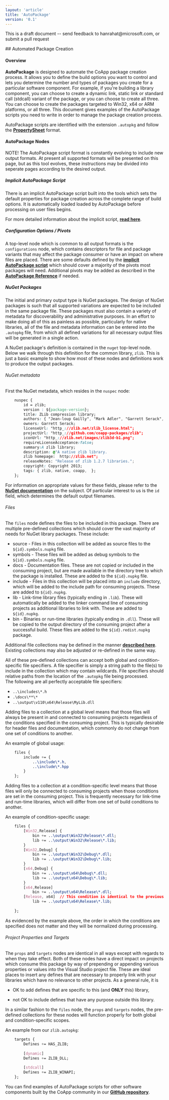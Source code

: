 ```yaml
---
layout: 'article'
title: 'AutoPackage' 
version: '0.1'
---
```

<div class="alert-message warning">
    <p>This is a draft document -- send feedback to hanrahat@microsoft.com, or submit a pull request</p>
</div>
## Automated Package Creation

#### Overview

**AutoPackage** is designed to automate the CoApp package creation process.  It allows you to define the build options you want to control and lets you determine the number and types of packages you create for a particular software component.  For example, if you're building a library component, you can choose to create a dynamic link, static link or standard call (stdcall) variant of the package, or you can choose to create all three.  You can choose to create the packages targeted to Win32, x64 or ARM platforms, or all three.  This document gives examples of the AutoPackage scripts you need to write in order to manage the package creation process.

AutoPackage scripts are identified with the extension `.autopkg` and follow the **[PropertySheet](http://www.coapp.org/reference/overview.html)** format.


#### AutoPackage Nodes

<div class="alert-message warning">
<span class="label warning">NOTE!</span>  The AutoPackage script format is constantly evolving to include new output formats.  At present all supported formats will be presented on this page, but as this tool evolves, these instructions may be divided into seperate pages according to the desired output.
</div>

##### Implicit AutoPackage Script

There is an implicit AutoPackage script built into the tools which sets the default properties for package creation across the complete range of build options.  It is automatically loaded loaded by AutoPackage before processing on user files begins.

For more detailed information about the implicit script, **[read here](/reference/implicit-packagescript.html)**.

##### Configuration Options / Pivots

A top-level node which is common to all output formats is the `configurations` node, which contains descriptors for file and package variants that may affect the package consumer or have an impact on where files are placed.  There are some defaults defined by the **[implicit AutoPackage script](/reference/implicit-packagescript.html#Configurations)** which should cover a majority of the pivots most packages will need.  Additional pivots may be added as described in the **[AutoPackage Reference](/reference/autopackage-ref.html#Pivots)** if needed.

##### NuGet Packages

The initial and primary output type is NuGet packages.  The design of NuGet packages is such that all supported variations are expected to be included in the same package file.  These packages must also contain a variety of metadata for discoverability and administrative purposes.  In an effort to make doing all of this as painless as possible, particularly for native libraries, all of the file and metadata information can be entered into the `.autopkg` file, from which all defined variations for all necessary output files will be generated in a single action.

A NuGet package's definition is contained in the `nuget` top-level node.  Below we walk through this definition for the common library, `zlib`.  This is just a basic example to show how most of these nodes and definitions work to produce the output packages.

###### NuGet metadata
First the NuGet metadata, which resides in the `nuspec` node:
``` css
	nuspec {
		id = zlib;
		version : ${package-version};
		title: ZLib compression library;
		authors: { "Jean-loup Gailly", "Mark Adler", "Garrett Serack", "Tim Rogers" };
		owners: Garrett Serack;
		licenseUrl: "http_://zlib.net/zlib_license.html";
		projectUrl: "http_://github.com/coapp-packages/zlib";
		iconUrl: "http_://zlib.net/images/zlib3d-b1.png";
		requireLicenseAcceptance:false;
		summary:A zlib library;
		description: @"A native zlib library.
		zlib homepage:  http://zlib.net";
		releaseNotes: "Release of zlib 1.2.7 libraries.";
		copyright: Copyright 2013;
		tags: { zlib, native, coapp,  };
	};
```

For information on appropriate values for these fields, please refer to the **[NuGet documentation](http://docs.nuget.org/docs/reference/nuspec-reference)** on the subject.  Of particular interest to us is the `id` field, which determines the default output filenames.

###### Files
The `files` node defines the files to be included in this package.  There are multiple pre-defined collections which should cover the vast majority of needs for NuGet library packages.  These include:

+ source  -  Files in this collection will be added as source files to the `${id}.symbols.nupkg` file.
+ symbols -  These files will be added as debug symbols to the `${id}.symbols.nupkg` file.
+ docs  -  Documentation files.  These are not copied or included in the consuming project, but are made available in the directory tree to which the package is installed.  These are added to the `${id}.nupkg` file.
+ include  -  Files in this collection will be placed into an `include` directory, which will be added to the include path for consuming projects.  These are added to `${id}.nupkg`.
+ lib  -  Link-time library files (typically ending in `.lib`).  These will automatically be added to the linker command line of consuming projects as additional libraries to link with.  These are added to `${id}.nupkg`.
+ bin  -  Binaries or run-time libraries (typically ending in `.dll`).  These will be copied to the output directory of the consuming project after a successful build.  These files are added to the `${id}.redist.nupkg` package.

Additional file collections may be defined in the manner **[described here](/reference/autopackage-ref.html#Files)**. Existing collections may also be adjusted or re-defined in the same way.

All of these pre-defined collections can accept both global and condition-specific file specifiers.  A file specifier is simply a string path to the file(s) to include in the collection which may contain wildcards.  File specifiers should relative paths from the location of the `.autopkg` file being processed.  
The following are all perfectly acceptable file specifiers:

+ `..\includes\*.h`
+ `.\docs\**\*`
+ `..\output\v110\x64\Release\MyLib.dll`

Adding files to a collection at a global level means that those files will always be present in and connected to consuming projects regardless of the conditions specified in the consuming project.  This is typically desirable for header files and documentation, which commonly do not change from one set of conditions to another.

An example of global usage:
``` css
    files {
        include += {
            ..\include\*.h,
            ..\include\*.hpp
        }
    };
```

Adding files to a collection at a condition-specific level means that those files will only be connected to consuming projects when those conditions are set in the consuming project.  This is frequently necessary for link-time and run-time libraries, which will differ from one set of build conditions to another.

An example of condition-specific usage:
``` css
    files {
        [Win32,Release] {
            bin += ..\output\Win32\Release\*.dll;
            lib += ..\output\Win32\Release\*.lib;
        }
        [Win32,Debug] {
            bin += ..\output\Win32\Debug\*.dll;
            lib += ..\output\Win32\Debug\*.lib;
        }
        [x64,Debug] {
            bin += ..\output\x64\Debug\*.dll;
            lib += ..\output\x64\Debug\*.lib;
        }
        [x64,Release]  
            bin += ..\output\x64\Release\*.dll;
        [Release, x64]  // This condition is identical to the previous one.
            lib += ..\output\x64\Release\*.lib;
        
    };
```

As evidenced by the example above, the order in which the conditions are specified does not matter and they will be normalized during processing.



###### Project Properties and Targets
The `props` and `targets` nodes are identical in all ways except with regards to when they take effect.  Both of these nodes have a direct impact on projects which consume this package by way of prepending or appending various properties or values into the Visual Studio project file.  These are ideal places to insert any defines that are necessary to properly link with your libraries which have no relevance to other projects.  As a general rule, it is 

* OK to add defines that are specific to this (and **ONLY** this) library,

* not OK to include defines that have any purpose outside this library.

In a similar fashion to the `files` node, the `props` and `targets` nodes, the pre-defined collections for these nodes will function properly for both global and condition-specific scopes.

An example from our `zlib.autopkg`:
``` css
    targets {
		Defines += HAS_ZLIB;
        
        [dynamic]
        Defines += ZLIB_DLL;
        
        [stdcall]
        Defines += ZLIB_WINAPI;
	};
```


You can find examples of AutoPackage scripts for other software components built by the CoApp community in our **[GitHub repository](https://github.com/organizations/coapp-packages/)**.

